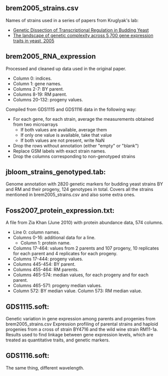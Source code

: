 ## brem2005_strains.csv
Names of strains used in a series of papers from Kruglyak's lab:
- [Genetic Dissection of Transcriptional Regulation in Budding Yeast](http://science.sciencemag.org/content/296/5568/752)
- [The landscape of genetic complexity across 5,700 gene expression traits in yeast, 2005](https://www.ncbi.nlm.nih.gov/pmc/articles/PMC547855/)

## brem2005_RNA_expression
Processed and cleaned up data used in the original paper.
- Column 0: indices.
- Column 1: gene names.
- Columns 2-7: BY parent.
- Columns 8-19: RM parent.
- Columns 20-132: progeny values.

Compiled from GDS1115 and GDS1116 data in the following way:
* For each gene, for each strain, average the measurements obtained from two microarrays
	- If both values are available, average them
	- If only one value is available, take that value
	- If both values are not present, write NaN
* Drop the rows without annotation (either "empty" or "blank")
* Replace GSM labels with exact strain names. 
* Drop the columns corresponding to non-genotyped strains


## jbloom_strains_genotyped.tab:
Genome annotation with 2820 genetic markers for budding yeast strains BY and RM and their progeny, 124 genotypes in total. Covers all the strains mentioned in brem2005_strains.csv and also some extra ones.

## Foss2007_protein_expression.txt:
A file from Zia Khan (June 2010) with protein abundance data, 574 columns. 
- Line 0: column names. 
- Columns 0-16: additional data for a line. 
	- Column 1: protein name. 
- Columns 17-464: values from 2 parents and 107 progeny, 10 replicates for each parent and 4 replicates for each progeny. 
- Columns 17-444: progeny values. 
- Columns 445-454: BY parent. 
- Columns 455-464: RM parents. 
- Columns 465-574: median values, for each progeny and for each parent. 
- Columns 465-571: progeny median values. 
- Column 572: BY median value. Column 573: RM median value.

## GDS1115.soft:
Genetic variation in gene expression among parents and progenies from brem2005_strains.csv
Expression profiling of parental strains and haploid progenies from a cross of strain BY4716 and the wild wine strain RM11-1a. Results used to find linkage between gene expression levels, which are treated as quantitative traits, and genetic markers.

## GDS1116.soft:
The same thing, different wavelength. 
